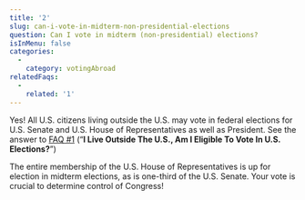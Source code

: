 ```yaml
---
title: '2'
slug: can-i-vote-in-midterm-non-presidential-elections
question: Can I vote in midterm (non-presidential) elections?
isInMenu: false
categories:
  - 
    category: votingAbroad
relatedFaqs:
  - 
    related: '1'
---
```

Yes! All U.S. citizens living outside the U.S. may vote in federal elections for U.S. Senate and U.S. House of Representatives as well as President. See the answer to [FAQ #1](/faqs/1) (“**I Live Outside The U.S., Am I Eligible To Vote In U.S. Elections?**”)

The entire membership of the U.S. House of Representatives is up for election in midterm elections, as is one-third of the U.S. Senate. Your vote is crucial to determine control of Congress!